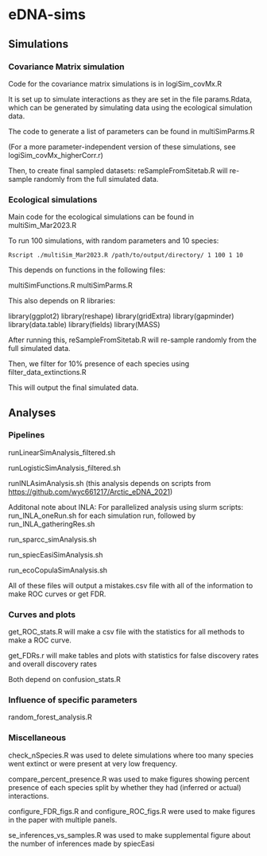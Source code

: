 # eDNA-sims

## Simulations
### Covariance Matrix simulation

Code for the covariance matrix simulations is in logiSim_covMx.R

It is set up to simulate interactions as they are set in the file params.Rdata, which can be generated by simulating data using the ecological simulation data.

The code to generate a list of parameters can be found in multiSimParms.R

(For a more parameter-independent version of these simulations, see logiSim_covMx_higherCorr.r)

Then, to create final sampled datasets: reSampleFromSitetab.R will re-sample randomly from the full simulated data.

### Ecological simulations

Main code for the ecological simulations can be found in multiSim_Mar2023.R

To run 100 simulations, with random parameters and 10 species: 
```
Rscript ./multiSim_Mar2023.R /path/to/output/directory/ 1 100 1 10
```

This depends on functions in the following files:

multiSimFunctions.R
multiSimParms.R

This also depends on R libraries:

library(ggplot2)
library(reshape)
library(gridExtra)
library(gapminder)
library(data.table)
library(fields)
library(MASS)

After running this, reSampleFromSitetab.R will re-sample randomly from the full simulated data.

Then, we filter for 10% presence of each species using filter_data_extinctions.R

This will output the final simulated data.

## Analyses

### Pipelines 
runLinearSimAnalysis_filtered.sh

runLogisticSimAnalysis_filtered.sh

runINLAsimAnalysis.sh (this analysis depends on scripts from https://github.com/wyc661217/Arctic_eDNA_2021)

Additonal note about INLA: For parallelized analysis using slurm scripts: 
run_INLA_oneRun.sh for each simulation run, followed by run_INLA_gatheringRes.sh

run_sparcc_simAnalysis.sh

run_spiecEasiSimAnalysis.sh

run_ecoCopulaSimAnalysis.sh


All of these files will output a mistakes.csv file with all of the information to make ROC curves or get FDR.

### Curves and plots
get_ROC_stats.R will make a csv file with the statistics for all methods to make a ROC curve. 

get_FDRs.r will make tables and plots with statistics for false discovery rates and overall discovery rates

Both depend on confusion_stats.R

### Influence of specific parameters

random_forest_analysis.R

### Miscellaneous

check_nSpecies.R was used to delete simulations where too many species went extinct or were present at very low frequency.

compare_percent_presence.R was used to make figures showing percent presence of each species split by whether they had (inferred or actual) interactions.

configure_FDR_figs.R and configure_ROC_figs.R were used to make figures in the paper with multiple panels.

se_inferences_vs_samples.R was used to make supplemental figure about the number of inferences made by spiecEasi

